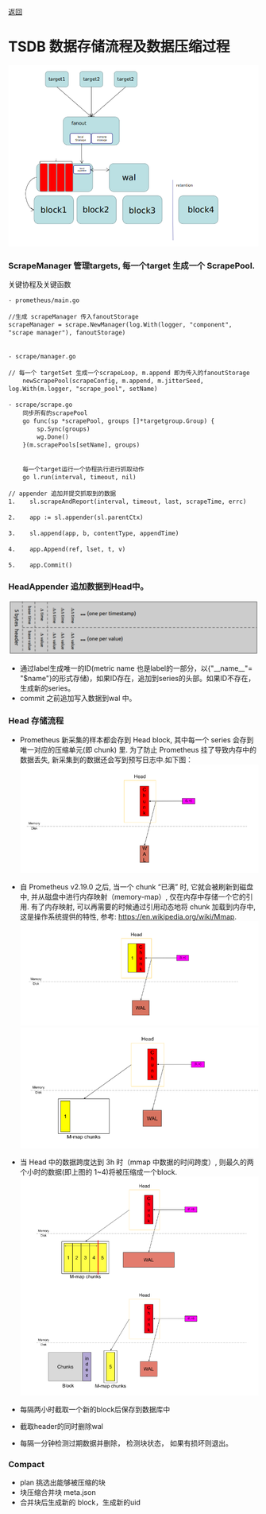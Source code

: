 [返回](../index.md)

# TSDB 数据存储流程及数据压缩过程
![avatar](../images/tsdb_storage.png)

### ScrapeManager 管理targets, 每一个target 生成一个 ScrapePool.

关键协程及关键函数
```
- prometheus/main.go

//生成 scrapeManager 传入fanoutStorage
scrapeManager = scrape.NewManager(log.With(logger, "component", "scrape manager"), fanoutStorage)


- scrape/manager.go 

// 每一个 targetSet 生成一个scrapeLoop, m.append 即为传入的fanoutStorage
    newScrapePool(scrapeConfig, m.append, m.jitterSeed, log.With(m.logger, "scrape_pool", setName)

- scrape/scrape.go
    同步所有的scrapePool
    go func(sp *scrapePool, groups []*targetgroup.Group) {
        sp.Sync(groups)
        wg.Done()
    }(m.scrapePools[setName], groups)
    

    每一个target运行一个协程执行进行抓取动作
    go l.run(interval, timeout, nil)
    
// appender 追加并提交抓取到的数据    
1.    sl.scrapeAndReport(interval, timeout, last, scrapeTime, errc)

2.    app := sl.appender(sl.parentCtx)

3.    sl.append(app, b, contentType, appendTime)
    
4.    app.Append(ref, lset, t, v)

5.    app.Commit()
```

### HeadAppender 追加数据到Head中。
![avatar](../images/chunk.png)
- 通过label生成唯一的ID(metric name 也是label的一部分，以{"\_\_name\_\_"= "$name"}的形式存储)，如果ID存在，追加到series的头部。如果ID不存在， 生成新的series。
- commit 之前追加写入数据到wal 中。


### Head 存储流程
- Prometheus 新采集的样本都会存到 Head block, 其中每一个 series 会存到唯一对应的压缩单元(即 chunk) 里. 为了防止 Prometheus 挂了导致内存中的数据丢失, 新采集到的数据还会写到预写日志中.如下图：
![avatar](../images/tsdb-store-1.png)

- 自 Prometheus v2.19.0 之后, 当一个 chunk “已满” 时, 它就会被刷新到磁盘中, 并从磁盘中进行内存映射（memory-map）, 仅在内存中存储一个它的引用. 有了内存映射, 可以再需要的时候通过引用动态地将 chunk 加载到内存中, 这是操作系统提供的特性, 参考: https://en.wikipedia.org/wiki/Mmap.
![avatar](../images/tsdb-store-2.png)
![avatar](../images/tsdb-store-3.png)
- 当 Head 中的数据跨度达到 3h 时（mmap 中数据的时间跨度）, 则最久的两个小时的数据(即上图的 1~4)将被压缩成一个block.![avatar](../images/tsdb-store-6.png)

- 每隔两小时截取一个新的block后保存到数据库中
- 截取header的同时删除wal
- 每隔一分钟检测过期数据并删除， 检测块状态， 如果有损坏则退出。

### Compact
- plan 挑选出能够被压缩的块
- 块压缩合并块 meta.json
- 合并块后生成新的 block，生成新的uid
